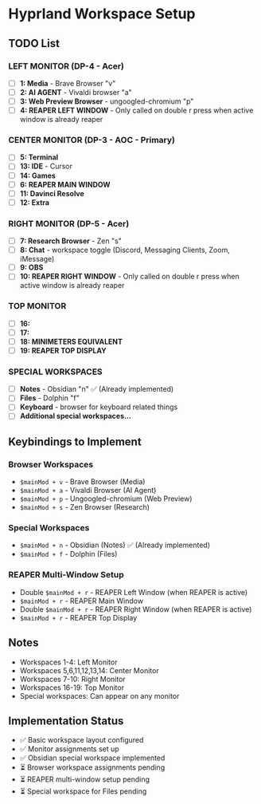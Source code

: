 # Hyprland Workspace Setup

## TODO List

### LEFT MONITOR (DP-4 - Acer)
- [ ] **1: Media** - Brave Browser "v"
- [ ] **2: AI AGENT** - Vivaldi browser "a" 
- [ ] **3: Web Preview Browser** - ungoogled-chromium "p"
- [ ] **4: REAPER LEFT WINDOW** - Only called on double r press when active window is already reaper

### CENTER MONITOR (DP-3 - AOC - Primary)
- [ ] **5: Terminal**
- [ ] **13: IDE** - Cursor
- [ ] **14: Games**
- [ ] **6: REAPER MAIN WINDOW**
- [ ] **11: Davinci Resolve**
- [ ] **12: Extra**

### RIGHT MONITOR (DP-5 - Acer)
- [ ] **7: Research Browser** - Zen "s"
- [ ] **8: Chat** - workspace toggle (Discord, Messaging Clients, Zoom, iMessage)
- [ ] **9: OBS**
- [ ] **10: REAPER RIGHT WINDOW** - Only called on double r press when active window is already reaper

### TOP MONITOR
- [ ] **16:**
- [ ] **17:**
- [ ] **18: MINIMETERS EQUIVALENT**
- [ ] **19: REAPER TOP DISPLAY**

### SPECIAL WORKSPACES
- [ ] **Notes** - Obsidian "n" ✅ (Already implemented)
- [ ] **Files** - Dolphin "f"
- [ ] **Keyboard** - browser for keyboard related things
- [ ] **Additional special workspaces...**

## Keybindings to Implement

### Browser Workspaces
- `$mainMod + v` - Brave Browser (Media)
- `$mainMod + a` - Vivaldi Browser (AI Agent)  
- `$mainMod + p` - Ungoogled-chromium (Web Preview)
- `$mainMod + s` - Zen Browser (Research)

### Special Workspaces
- `$mainMod + n` - Obsidian (Notes) ✅ (Already implemented)
- `$mainMod + f` - Dolphin (Files)

### REAPER Multi-Window Setup
- Double `$mainMod + r` - REAPER Left Window (when REAPER is active)
- `$mainMod + r` - REAPER Main Window
- Double `$mainMod + r` - REAPER Right Window (when REAPER is active)
- `$mainMod + r` - REAPER Top Display

## Notes
- Workspaces 1-4: Left Monitor
- Workspaces 5,6,11,12,13,14: Center Monitor  
- Workspaces 7-10: Right Monitor
- Workspaces 16-19: Top Monitor
- Special workspaces: Can appear on any monitor

## Implementation Status
- ✅ Basic workspace layout configured
- ✅ Monitor assignments set up
- ✅ Obsidian special workspace implemented
- ⏳ Browser workspace assignments pending
- ⏳ REAPER multi-window setup pending
- ⏳ Special workspace for Files pending 